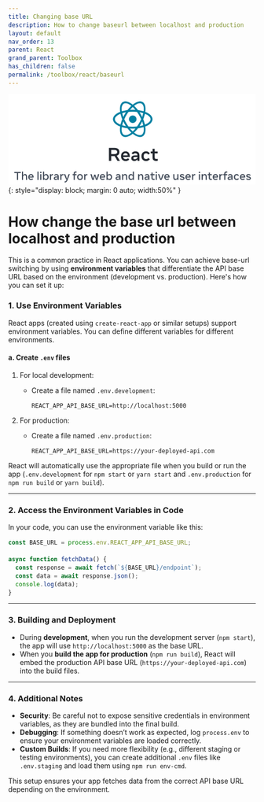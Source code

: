 ```yaml
---
title: Changing base URL
description: How to change baseurl between localhost and production
layout: default
nav_order: 13
parent: React
grand_parent: Toolbox
has_children: false
permalink: /toolbox/react/baseurl
---
```


![Codelab](./images/reactlogo.png){: style="display: block; margin: 0 auto; width:50%" }

# How change the base url between localhost and production

This is a common practice in React applications. You can achieve base-url switching by using **environment variables** that differentiate the API base URL based on the environment (development vs. production). Here's how you can set it up:

### 1. Use Environment Variables

React apps (created using `create-react-app` or similar setups) support environment variables. You can define different variables for different environments.

#### a. Create `.env` files

1. For local development:
   - Create a file named `.env.development`:

     ```plaintext
     REACT_APP_API_BASE_URL=http://localhost:5000
     ```

2. For production:
   - Create a file named `.env.production`:

     ```plaintext
     REACT_APP_API_BASE_URL=https://your-deployed-api.com
     ```

React will automatically use the appropriate file when you build or run the app (`.env.development` for `npm start` or `yarn start` and `.env.production` for `npm run build` or `yarn build`).

---

### 2. Access the Environment Variables in Code

In your code, you can use the environment variable like this:

```javascript
const BASE_URL = process.env.REACT_APP_API_BASE_URL;

async function fetchData() {
  const response = await fetch(`${BASE_URL}/endpoint`);
  const data = await response.json();
  console.log(data);
}
```

---

### 3. Building and Deployment

- During **development**, when you run the development server (`npm start`), the app will use `http://localhost:5000` as the base URL.
- When you **build the app for production** (`npm run build`), React will embed the production API base URL (`https://your-deployed-api.com`) into the build files.

---

### 4. Additional Notes

- **Security**: Be careful not to expose sensitive credentials in environment variables, as they are bundled into the final build.
- **Debugging**: If something doesn’t work as expected, log `process.env` to ensure your environment variables are loaded correctly.
- **Custom Builds**: If you need more flexibility (e.g., different staging or testing environments), you can create additional `.env` files like `.env.staging` and load them using `npm run env-cmd`.

This setup ensures your app fetches data from the correct API base URL depending on the environment.
